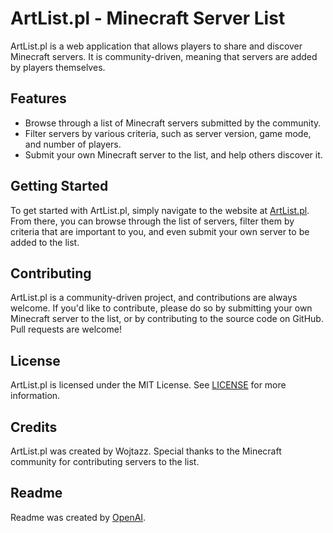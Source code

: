 # ArtList.pl - Minecraft Server List

ArtList.pl is a web application that allows players to share and discover Minecraft servers. It is community-driven, meaning that servers are added by players themselves.

## Features

- Browse through a list of Minecraft servers submitted by the community.
- Filter servers by various criteria, such as server version, game mode, and number of players.
- Submit your own Minecraft server to the list, and help others discover it.

## Getting Started

To get started with ArtList.pl, simply navigate to the website at [ArtList.pl](https://artlist-opal.vercel.app/). From there, you can browse through the list of servers, filter them by criteria that are important to you, and even submit your own server to be added to the list.

## Contributing

ArtList.pl is a community-driven project, and contributions are always welcome. If you'd like to contribute, please do so by submitting your own Minecraft server to the list, or by contributing to the source code on GitHub. Pull requests are welcome!

## License

ArtList.pl is licensed under the MIT License. See [LICENSE](LICENSE) for more information.

## Credits

ArtList.pl was created by Wojtazz. Special thanks to the Minecraft community for contributing servers to the list.

## Readme

Readme was created by [OpenAI](https://chat.openai.com/).